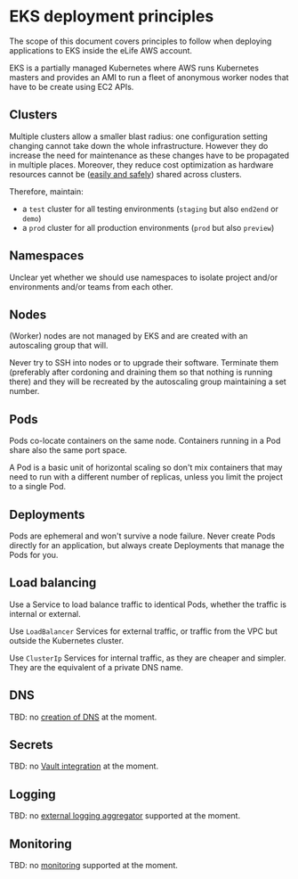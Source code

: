 # EKS deployment principles

The scope of this document covers principles to follow when deploying applications to EKS inside the eLife AWS account.

EKS is a partially managed Kubernetes where AWS runs Kubernetes masters and provides an AMI to run a fleet of anonymous worker nodes that have to be create using EC2 APIs.

## Clusters

Multiple clusters allow a smaller blast radius: one configuration setting changing cannot take down the whole infrastructure. However they do increase the need for maintenance as these changes have to be propagated in multiple places. Moreover, they reduce cost optimization as hardware resources cannot be ([easily and safely](https://github.com/kubernetes-sigs/kubefed)) shared across clusters.

Therefore, maintain:

- a `test` cluster for all testing environments (`staging` but also `end2end` or `demo`)
- a `prod` cluster for all production environments (`prod` but also `preview`)

## Namespaces

Unclear yet whether we should use namespaces to isolate project and/or environments and/or teams from each other.

## Nodes

(Worker) nodes are not managed by EKS and are created with an autoscaling group that will.

Never try to SSH into nodes or to upgrade their software. Terminate them (preferably after cordoning and draining them so that nothing is running there) and they will be recreated by the autoscaling group maintaining a set number.

## Pods

Pods co-locate containers on the same node. Containers running in a Pod share also the same port space.

A Pod is a basic unit of horizontal scaling so don't mix containers that may need to run with a different number of replicas, unless you limit the project to a single Pod.

## Deployments

Pods are ephemeral and won't survive a node failure. Never create Pods directly for an application, but always create Deployments that manage the Pods for you.

## Load balancing

Use a Service to load balance traffic to identical Pods, whether the traffic is internal or external.

Use `LoadBalancer` Services for external traffic, or traffic from the VPC but outside the Kubernetes cluster.

Use `ClusterIp` Services for internal traffic, as they are cheaper and simpler. They are the equivalent of a private DNS name.

## DNS

TBD: no [creation of DNS](https://github.com/elifesciences/issues/issues/4572) at the moment.

## Secrets

TBD: no [Vault integration](https://github.com/elifesciences/issues/issues/4897) at the moment.

## Logging

TBD: no [external logging aggregator](https://github.com/elifesciences/issues/issues/4898) supported at the moment.

## Monitoring

TBD: no [monitoring](https://github.com/elifesciences/issues/issues/4899) supported at the moment.
